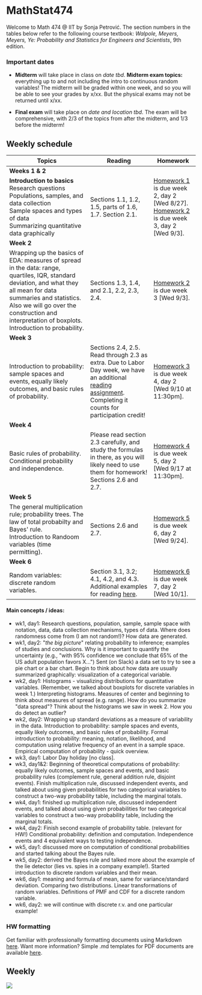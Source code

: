 # MathStat474
Welcome to Math 474 @ IIT by Sonja Petrović. 
The section numbers in the tables below refer to the following course textbook:  *Walpole, Meyers, Meyers, Ye:  Probability and Statistics for Engineers and Scientists*, 9th edition.

### Important dates

* **Midterm** will take place in class on *date tbd*. 
**Midterm exam topics:** everything up to and not including the intro to continuous random variables!  The midterm will be graded within one week, and so you will be able to see your grades by x/xx. But the physical exams may not be returned until x/xx. 

* **Final exam** will take place on *date and location tbd*. The exam will be comprehensive, with 2/3 of the topics from after the midterm, and 1/3 before the midterm! 

## Weekly schedule 

| Topics | Reading| Homework | 
|----| ----| ---| 
| **Weeks 1 & 2** | || 
|  **Introduction to basics**  <br> Research questions <br> Populations, samples, and data collection <br> Sample spaces and types of data <br> Summarizing quantitative data graphically | Sections 1.1, 1.2, 1.5, parts of 1.6, 1.7. Section 2.1.|  [Homework 1](https://sondzus.github.io/MathStat474/HW1.html) is due week 2, day 2 [Wed 8/27].  <br> [Homework 2](https://sondzus.github.io/MathStat474/HW2.html) is due week 3, day 2 [Wed 9/3]. |
| **Week 2** | || 
|  Wrapping up the basics of EDA:  measures of spread in the data: range, quartiles, IQR, standard deviation, and what they all mean for data summaries and statistics.  Also we will go over the construction and interpretation of boxplots. <br> Introduction to probability. | Sections 1.3, 1.4, and 2.1, 2.2, 2.3, 2.4. |  [Homework 2](https://sondzus.github.io/MathStat474/HW2.html) is due week 3  [Wed 9/3]. |
| **Week 3** | || 
|  Introduction to probability: sample spaces and events, equally likely outcomes, and basic rules of probability. | Sections 2.4, 2.5. Read through 2.3 as extra. Due to Labor Day week, we have an additional [reading assignment](https://sondzus.github.io/MathStat474/LectureNotes4-1-Relative-Frequency--HANDOUT.html). Completing it counts for participation credit! |[Homework 3](https://sondzus.github.io/MathStat474/HW3.html) is due week 4, day 2 [Wed 9/10 at 11:30pm].  |
| **Week 4** | || 
|  Basic rules of probability. Conditional probability and independence. | Please read section 2.3 carefully, and study the formulas in there, as you will likely need to use them for homework!<br> Sections 2.6 and 2.7. | [Homework 4](https://sondzus.github.io/MathStat474/HW4.html) is due week 5, day 2 [Wed 9/17 at 11:30pm]. |
| **Week 5** | || 
|  The general multiplication rule; probability trees. The law of total probabilty and Bayes' rule. <br> Introduction to Randoom variables (time permitting). | Sections 2.6 and 2.7. | [Homework 5](https://sondzus.github.io/MathStat474/HW5.html) is due week 6, day 2 [Wed 9/24]. |
| **Week 6** | || 
| Random variables: discrete random variables. | Section 3.1, 3.2; 4.1, 4.2, and 4.3. Additional examples for reading [here](https://sondzus.github.io/MathStat474/LectureNotes6-Comparing-Distributions-Discrete-ExampleHANDOUT.html). |  [Homework 6](https://sondzus.github.io/MathStat474/HW6.html) is due week 7, day 2 [Wed 10/1].  | 


#### Main concepts / ideas: 

* wk1, day1: Research questions, population, sample, sample space with notation, data, data collection mechanisms, types of data. Where does randomness come from (I am not random!)? How data are generated. 
* wk1, day2: "*the big picture*" relating probability to inference; examples of studies and conclusions. Why is it important to quantify the uncertainty (e.g., "with 95% confidence we conclude that 65% of the US adult population favors X...") Sent (on Slack)  a data set to try to see a pie chart or a bar chart. Begin to think about how data are usually summarized graphically: visualization of a categorical variable. 
* wk2, day1: Histograms - visualizing distributions for quantitative variables. (Remember, we talked about boxplots for discrete variables in week 1.) Interpreting histograms. Measures of center and beginning to think about measures of spread (e.g. range). How do you summarize "data spread"? Think about the histograms we saw in week 2. How you do detect an outlier? 
* wk2, day2:  Wrapping up standard deviations as a measure of variability in the data. Introduction to probability: sample spaces and events, equally likely outcomes, and basic rules of probability. Formal introduction to probability: meaning, notation, likelihood, and computation using relative frequency of an event in a sample space. Empirical computation of probability - quick overview.
* wk3, day1: Labor Day holiday [no class].
* wk3, day1&2: Beginning of theoretical computations of probability: equally likely outcomes, sample spaces and events, and basic probability rules (complement rule, general addition rule, disjoint events).  Finish  multiplication rule, discussed independent events, and talked about using given probabilities for two categorical variables to construct a two-way probability table, including the marginal totals. 
* wk4, day1: finished up multiplication rule, discussed independent events, and talked about using given probabilities for two categorical variables to construct a two-way probability table, including the marginal totals. 
* wk4, day2: Finish second example of probability table. (relevant for HW!) 
Conditional probability: definition and computation. Independence events and 4 equivalent ways to testing independence. 
* wk5, day1: discussed more on computation of conditional probabilities and started talking about the Bayes rule. 
* wk5, day2: derived the Bayes rule and talked more about the example of the lie detector (lies vs. spies in a company example!). Started introduction to discrete random variables and their mean. 
* wk6, day1: meaning and formula of mean, same for variance/standard deviation. Comparing two distributions. Linear transformations of random variables. Definitions of PMF and CDF for a discrete random variable.
* wk6, day2: we will continue with discrete r.v. and one particular example! 

### HW formatting 


Get familiar with professionally formatting documents using Markdown [here](https://sondzus.github.io/MathStat474/DocumentFormattingGuidelines.html). 
Want more information? Simple .md templates for PDF documents are available [here](https://sondzus.github.io/MathStat474/DocumentFormattingGuidelines.html). 

##  Weekly

![](https://sondzus.github.io/MathStat474/OnePagers-Project%20timeline%20(1).jpg)
